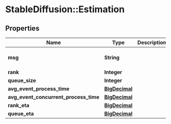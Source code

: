 # StableDiffusion::Estimation

## Properties
Name | Type | Description | Notes
------------ | ------------- | ------------- | -------------
**msg** | **String** |  | [optional] [default to &#x27;estimation&#x27;]
**rank** | **Integer** |  | [optional] 
**queue_size** | **Integer** |  | 
**avg_event_process_time** | [**BigDecimal**](BigDecimal.md) |  | [optional] 
**avg_event_concurrent_process_time** | [**BigDecimal**](BigDecimal.md) |  | [optional] 
**rank_eta** | [**BigDecimal**](BigDecimal.md) |  | [optional] 
**queue_eta** | [**BigDecimal**](BigDecimal.md) |  | 

